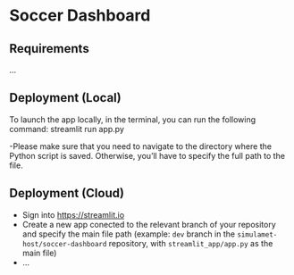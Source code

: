 # Soccer Dashboard

## Requirements

...

## Deployment (Local)

To launch the app locally, in the terminal, you can run the following command: streamlit run app.py

-Please make sure that you need to navigate to the directory where the Python script is saved. Otherwise, you’ll have to specify the full path to the file.

## Deployment (Cloud)

- Sign into https://streamlit.io
- Create a new app conected to the relevant branch of your repository and specify the main file path (example: `dev` branch in the `simulamet-host/soccer-dashboard` repository, with `streamlit_app/app.py` as the main file)
- ...
